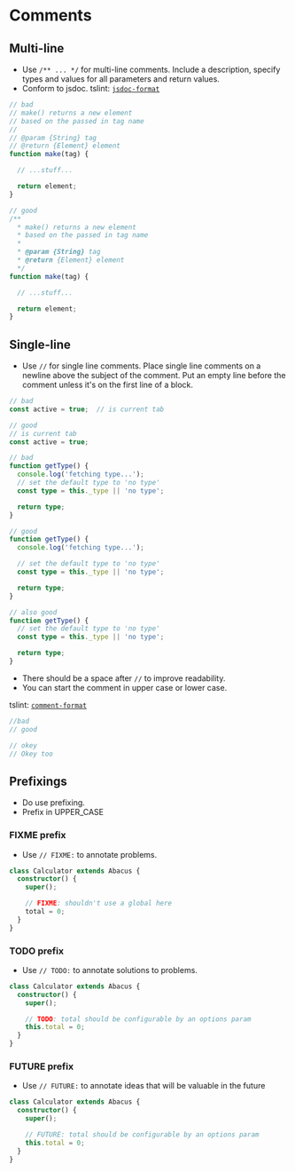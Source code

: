 # Comments

## Multi-line

- Use `/** ... */` for multi-line comments. Include a description, specify types and values for all parameters and return values.
- Conform to jsdoc. tslint: [`jsdoc-format`](tslint.md#jsdoc-format-native)

```typescript
// bad
// make() returns a new element
// based on the passed in tag name
//
// @param {String} tag
// @return {Element} element
function make(tag) {

  // ...stuff...

  return element;
}

// good
/**
  * make() returns a new element
  * based on the passed in tag name
  *
  * @param {String} tag
  * @return {Element} element
  */
function make(tag) {

  // ...stuff...

  return element;
}
```

## Single-line

- Use `//` for single line comments. Place single line comments on a newline above the subject of the comment. Put an empty line before the comment unless it's on the first line of a block.

```typescript
// bad
const active = true;  // is current tab

// good
// is current tab
const active = true;

// bad
function getType() {
  console.log('fetching type...');
  // set the default type to 'no type'
  const type = this._type || 'no type';

  return type;
}

// good
function getType() {
  console.log('fetching type...');

  // set the default type to 'no type'
  const type = this._type || 'no type';

  return type;
}

// also good
function getType() {
  // set the default type to 'no type'
  const type = this._type || 'no type';

  return type;
}
```

- There should be a space after `//` to improve readability.
- You can start the comment in upper case or lower case.

tslint: [`comment-format`](tslint.md#comment-format-native)

```ts
//bad
// good

// okey
// Okey too
```

## Prefixings

- Do use prefixing.
- Prefix in UPPER\_CASE

### FIXME prefix

- Use `// FIXME:` to annotate problems.

```typescript
class Calculator extends Abacus {
  constructor() {
    super();

    // FIXME: shouldn't use a global here
    total = 0;
  }
}
```

### TODO prefix

- Use `// TODO:` to annotate solutions to problems.

```typescript
class Calculator extends Abacus {
  constructor() {
    super();

    // TODO: total should be configurable by an options param
    this.total = 0;
  }
}
```

### FUTURE prefix

- Use `// FUTURE:` to annotate ideas that will be valuable in the future

```typescript
class Calculator extends Abacus {
  constructor() {
    super();

    // FUTURE: total should be configurable by an options param
    this.total = 0;
  }
}
```
